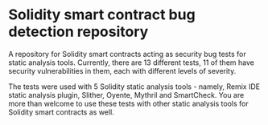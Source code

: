 # Solidity smart contract bug detection repository
A repository for Solidity smart contracts acting as security bug tests for static analysis tools. Currently, there are 13 different tests, 11 of them have security vulnerabilities in them, each with different levels of severity. 

The tests were used with 5 Solidity static analysis tools - namely, Remix IDE static analysis plugin, Slither, Oyente, Mythril and SmartCheck. You are more than welcome to use these tests with other static analysis tools for Solidity smart contracts as well.
